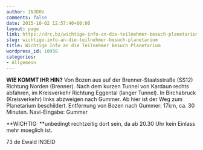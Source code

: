 ```yaml
---
author: IN3DOV
comments: false
date: 2015-10-02 12:57:40+00:00
layout: page
link: https://drc.bz/wichtige-info-an-die-teilnehmer-besuch-planetarium/
slug: wichtige-info-an-die-teilnehmer-besuch-planetarium
title: Wichtige Info an die Teilnehmer Besuch Planetarium
wordpress_id: 10938
categories:
- Allgemein
---
```


**WIE KOMMT IHR HIN?**
Von Bozen aus auf der Brenner-Staatsstraße (SS12) Richtung Norden (Brenner). Nach dem kurzen Tunnel von Kardaun rechts abfahren, im Kreisverkehr Richtung Eggental (langer Tunnel). In Birchabruck (Kreisverkehr) links abzweigen nach Gummer. Ab hier ist der Weg zum Planetarium beschildert.
Entfernung von Bozen nach Gummer: 17km, ca. 30 Minuten.
Navi-Eingabe: Gummer




**WICHTIG: **unbedingt rechtzeitig dort sein, da ab 20.30 Uhr kein Einlass mehr moeglich ist.




73 de Ewald IN3EID
